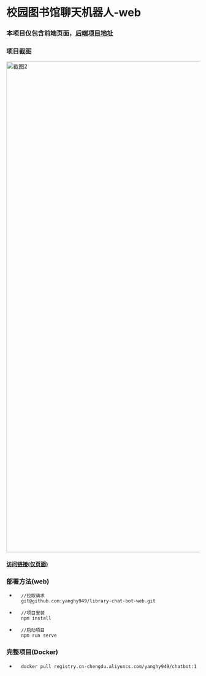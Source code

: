 # 校园图书馆聊天机器人-web

### 本项目仅包含前端页面，[后端项目地址](https://github.com/yanghy949/library-chat-bot-server)

### 项目截图

<img width="1280" alt="截图2" src="https://github.com/yanghy949/library-chat-bot-web/assets/63854174/22079b07-d471-4f72-8a39-fe77a2768990">

#### [访问链接(仅页面)](http://yanghy.22web.org/)

### 部署方法(web)

- ```shell
	//拉取请求
	git@github.com:yanghy949/library-chat-bot-web.git
	```
- ```shell
	//项目安装
	npm install
	```
- ```shell
	//启动项目
	npm run serve
	```
### 完整项目(Docker)
- ```shell
	docker pull registry.cn-chengdu.aliyuncs.com/yanghy949/chatbot:1
  ```
